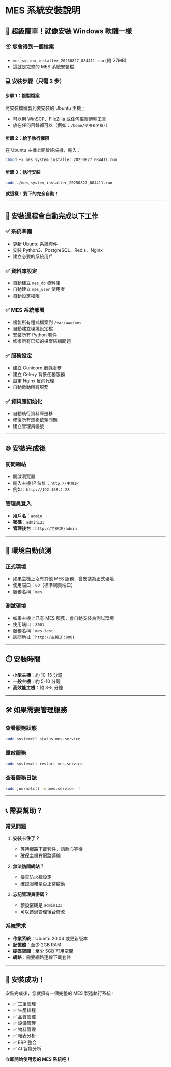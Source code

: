 # MES 系統安裝說明

## 🎯 **超級簡單！就像安裝 Windows 軟體一樣**

### **📦 您會得到一個檔案**
- `mes_system_installer_20250827_084411.run` (約 27MB)
- 這就是完整的 MES 系統安裝檔

### **💻 安裝步驟（只需 3 步）**

#### **步驟 1：複製檔案**
將安裝檔複製到要安裝的 Ubuntu 主機上
- 可以用 WinSCP、FileZilla 或任何檔案傳輸工具
- 放在任何目錄都可以（例如：`/home/使用者名稱/`）

#### **步驟 2：給予執行權限**
在 Ubuntu 主機上開啟終端機，輸入：
```bash
chmod +x mes_system_installer_20250827_084411.run
```

#### **步驟 3：執行安裝**
```bash
sudo ./mes_system_installer_20250827_084411.run
```

**就這樣！剩下的完全自動！**

---

## 🚀 **安裝過程會自動完成以下工作**

### **✅ 系統準備**
- 更新 Ubuntu 系統套件
- 安裝 Python3、PostgreSQL、Redis、Nginx
- 建立必要的系統用戶

### **✅ 資料庫設定**
- 自動建立 `mes_db` 資料庫
- 自動建立 `mes_user` 使用者
- 自動設定權限

### **✅ MES 系統部署**
- 複製所有程式檔案到 `/var/www/mes`
- 自動建立環境設定檔
- 安裝所有 Python 套件
- 修復所有已知的檔案結構問題

### **✅ 服務設定**
- 建立 Gunicorn 網頁服務
- 建立 Celery 背景任務服務
- 設定 Nginx 反向代理
- 自動啟動所有服務

### **✅ 資料庫初始化**
- 自動執行資料庫遷移
- 修復所有遷移依賴問題
- 建立管理員帳號

---

## 🌐 **安裝完成後**

### **訪問網站**
- 開啟瀏覽器
- 輸入主機 IP 位址：`http://主機IP`
- 例如：`http://192.168.1.28`

### **管理員登入**
- **用戶名**：`admin`
- **密碼**：`admin123`
- **管理後台**：`http://主機IP/admin`

---

## 🔧 **環境自動偵測**

### **正式環境**
- 如果主機上沒有其他 MES 服務，會安裝為正式環境
- 使用端口：`80`（標準網頁端口）
- 服務名稱：`mes`

### **測試環境**
- 如果主機上已有 MES 服務，會自動安裝為測試環境
- 使用端口：`8001`
- 服務名稱：`mes-test`
- 訪問地址：`http://主機IP:8001`

---

## ⏱️ **安裝時間**

- **小型主機**：約 10-15 分鐘
- **一般主機**：約 5-10 分鐘
- **高效能主機**：約 3-5 分鐘

---

## 🛠️ **如果需要管理服務**

### **查看服務狀態**
```bash
sudo systemctl status mes.service
```

### **重啟服務**
```bash
sudo systemctl restart mes.service
```

### **查看服務日誌**
```bash
sudo journalctl -u mes.service -f
```

---

## 📞 **需要幫助？**

### **常見問題**
1. **安裝卡住了？**
   - 等待網路下載套件，請耐心等待
   - 確保主機有網路連線

2. **無法訪問網站？**
   - 檢查防火牆設定
   - 確認服務是否正常啟動

3. **忘記管理員密碼？**
   - 預設密碼是 `admin123`
   - 可以透過管理後台修改

### **系統需求**
- **作業系統**：Ubuntu 20.04 或更新版本
- **記憶體**：至少 2GB RAM
- **硬碟空間**：至少 5GB 可用空間
- **網路**：需要網路連線下載套件

---

## 🎉 **安裝成功！**

安裝完成後，您就擁有一個完整的 MES 製造執行系統！

- ✅ 工單管理
- ✅ 生產排程
- ✅ 品質管控
- ✅ 設備管理
- ✅ 物料管理
- ✅ 報表分析
- ✅ ERP 整合
- ✅ AI 智能分析

**立即開始使用您的 MES 系統吧！**
